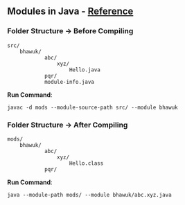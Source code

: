 ## Modules in Java - [Reference](https://dev.java/learn/modules/intro/) 

### Folder Structure -> Before Compiling
```
src/
    bhawuk/
            abc/
                xyz/
                    Hello.java
            pqr/
            module-info.java

```

**Run Command**: 
```
javac -d mods --module-source-path src/ --module bhawuk 
```

### Folder Structure ->  After Compiling
```
mods/
    bhawuk/
            abc/
                xyz/
                    Hello.class
            pqr/
```

**Run Command**: 

```
java --module-path mods/ --module bhawuk/abc.xyz.java 
```



